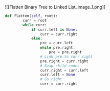 ![[Flatten Binary Tree to Linked List_image_1.png]]
```python
def flatten(self, root):
		curr = root
		while curr:
			if curr.left is None:
				curr = curr.right
			else:
				pre = curr.left
				while pre.right:
					pre = pre.right
				# Link pre to curr right
				pre.right = curr.right
				# Swap child nodes
				curr.right = curr.left
				curr.left = None
				# Go right
				curr = curr.right
```
